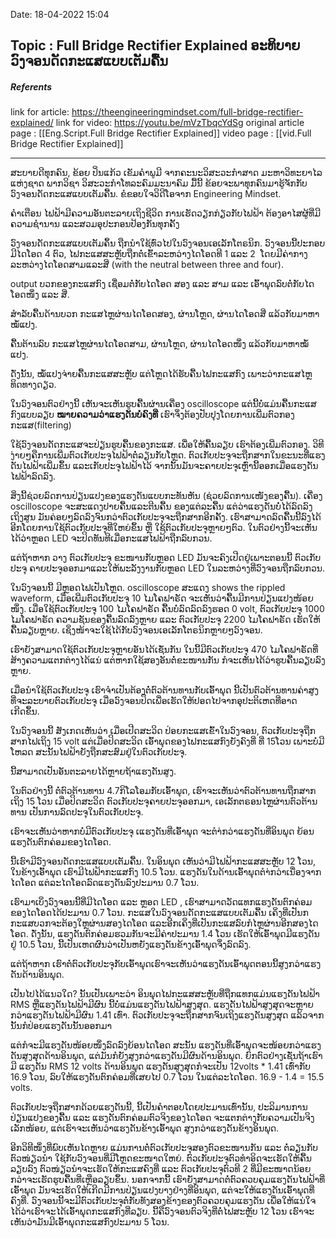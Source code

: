 Date: 18-04-2022 15:04
## Topic : Full Bridge Rectifier Explained ອະທິບາຍວົງຈອນດັດກະແສແບບເຕັມຄື້ນ

##### Referents
link for article: https://theengineeringmindset.com/full-bridge-rectifier-explained/
link for video: https://youtu.be/mVzTbqcYdSg
original article page : [[Eng.Script.Full Bridge Rectifier Explained]]
video page : [[vid.Full Bridge Rectifier Explained]]

----
ສະບາຍດີທຸກຄົນ, ຂ້ອຍ ປິ່ນແກ້ວ ເຂັມຄຳພູມີ ຈາກຄະນະວິສະວະກຳສາດ ມະຫາວິທະຍາໄລແຫ່ງຊາດ ພາກວິຊາ ວິສະວະກຳໂທລະຄົມມະນາຄົມ
	ມື້ນີ້ ຂ້ອຍຈະພາທຸກຄົນມາຮູ້ຈັກກັບວົງຈອນດັດກະແສແບບເຕັມຄື້ນ. ຂໍຂອບໃຈວິດີໂອຈາກ Engineering Mindset.

ຄຳເຕືອນ ໄຟຟ້າມີຄວາມອັນຕະລາຍເຖິງຊີວິດ ການເຮັດວຽກກ່ຽວກັບໄຟຟ້າ ຕ້ອງອາໄສຜູ້ທີ່ມີຄວາມຊຳນານ ແລະສວມອຸປະກອນປ້ອງກັນທຸກຄັ້ງ

ວົງຈອນດັດກະແສແບບເຕັມຄຶ້ນ ຖືກນຳໃຊ້ທົ່ວໄປໃນວົງຈອນເອເລັກໂຕຣນິກ. ວົງຈອນນີ້ປະກອບມີໄດໂອດ 4 ຕົວ, ໄຟກະແສສະຫຼັບຖືກຕໍ່ເຂົ້າລະຫວ່າງໄດໂອດທີ 1 ແລະ 2  ໂດຍມີຄ່າກາງລະຫວ່າງໄດໂອດສາມແລະສີ່ (with the neutral between three and four).

output ບວກຂອງກະແສກົງ ເຊື່ອມຕໍ່ກັບໄດໂອດ ສອງ ແລະ ສາມ ແລະ ເອົ້າພຸດລົບຕໍ່ກັບໄດໂອດໜຶ່ງ ແລະ ສີ່. 

ສຳລັບຄື້ນດ້ານບວກ ກະແສໄຫຼຜ່ານໄດໂອດສອງ, ຜ່ານໂຫຼດ, ຜ່ານໄດໂອດສີ່ ແລ້ວກັບມາຫາໝໍ້ແປງ.

ຄື້ນຕ້ານລົບ ກະແສໄຫຼຜ່ານໄດໂອດສາມ, ຜ່ານໂຫຼດ, ຜ່ານໄດໂອດໜຶ່ງ ແລ້ວກັບມາຫາໝໍ້ແປງ.

ດັ່ງນັ້ນ, ໝໍ້ແປງຈ່າຍຄື້ນກະແສສະຫຼັບ ແຕ່ໂຫຼດໄດ້ຮັບຄື້ນໄຟກະແສກົງ ເພາະວ່າກະແສໄຫຼທິດທາງດຽວ.

ໃນວົງຈອນຕົວຢ່າງນີ້ ເຫັນຈະເຫັນຮູບຄື້ນຜ່ານເຄື່ອງ oscilloscope ແຕ່ນີ້ບໍ່ແມ່ນຄື້ນກະແສກົງແບບລຽບ **ໝາຍຄວາມວ່າແຮງດັນບໍ່ຄົງທີ່** ເຮົາຈຶ່ງຕ້ອງປັບປຸງໂດຍການເພີ່ມຕົວກອງກະແສ(filtering)

ໃຊ້ວົງຈອນດັດກະແສຈະປ່ຽນຮູບຄື້ນຂອງກະແສ. ເພື່ອໃຫ້ຄື້ນລຽບ ເຮົາຕ້ອງເພີ່ມຕົວກອງ. ວິທີງ່າຍໆຄືການເພີ່ມຕົວເກັບປະຈຸໄຟຟ້າຕໍ່ລຽນກັບໂຫຼດ. ຕົວເກັບປະຈຸຈະຖືກສາກໃນຂະນະທີ່ແຮງດັນໄຟຟ້າເພີ່ມຂຶ້ນ ແລະເກັບປະຈຸໄຟຟ້າໄວ້ ຈາກນັ້ນມັນຈະຄາຍປະຈຸເຫຼົ່ານີ້ອອກເມື່ອແຮງດັນໄຟຟ້າລົດລົງ.

ສິ່ງນີ້ຊ່ວຍລົດການປ່ຽນແປງຂອງແຮງດັນແບບກະທັນຫັນ (ຊ່ວຍລົດການເໜັງຂອງຄື້ນ). ເຄື່ອງ oscilloscope ຈະສະແດງປາຍຄື້ນແລະຕີນຄື້ນ ຂອງແຕ່ລະຄື້ນ ແຕ່ວ່າແຮງດັນບໍ່ໄດ້ລົດລົງເຖິງສູນ ມັນຄ່ອຍໆລົດລົງຈົນກວ່າຕົວເກັບປະຈຸຈະຖືກສາກອີກຄັ້ງ. ເຮົາສາມາດລົດຄື້ນນີ້ລົງໄດ້ອີກໂດຍການໃຊ້ຕົວເກັບປະຈຸທີ່ໃຫຍ່ຂຶ້ນ ຫຼື ໃຊ້ຕົວເກັບປະຈຸຫຼາຍໆຕົວ. ໃນຕົວຢ່າງນີ້ຈະເຫັນໄດ້ວ່າຫຼອດ LED ຈະປິດທັນທີເມື່ອກະແສໄຟຟ້າຖືກລົບກວນ.

ແຕ່ຖ້າຫາກ ວາງ ຕົວເກັບປະຈຸ ຂະໜານກັບຫຼອດ LED ມັນຈະຄົງເປີດຢູ່ເພາະຕອນນີ້ ຕົວເກັບປະຈຸ ຄາຍປະຈຸອອກມາແລະໃຫ້ພະລັງງານກັບຫຼອດ LED ໃນລະຫວ່າງທີ່ວົງຈອນຖືກລົບກວນ.

ໃນວົງຈອນນີ້ ມີຫຼອດໄຟເປັນໂຫຼດ. oscilloscope ສະແດງ shows the rippled waveform, ເມື່ອເພີ່ມຕົວເກັບປະຈຸ 10 ໄມໂຄຟາຣັດ ຈະເຫັນວ່າຄື້ນມີການປ່ຽນແປງໜ້ອຍໜຶ່ງ. ເມື່ອໃຊ້ຕົວເກັບປະຈຸ 100 ໄມໂຄຟາຣັດ ຄື້ນບໍ່ລົດລົດລົງຮອດ 0 volt, ຕົວເກັບປະຈຸ 1000 ໄມໂຄຟາຣັດ ຄວາມຊັນຂອງຄື້ນລົດລົງຫຼາຍ ແລະ ຕົວເກັບປະຈຸ 2200 ໄມໂຄຟາຣັດ ເຮັດໃຫ້ຄື້ນລຽບຫຼາຍ. ເຊິ່ງໜ້າຈະໃຊ້ໄດ້ກັບວົງຈອນເອເລັກໂຕຣນິກຫຼາຍໆວົງຈອນ.

ເຮົາຍັງສາມາດໃຊ້ຕົວເກັບປະຈຸຫຼາຍອັນໄດ້ເຊັ່ນກັນ ໃນນີ້ມີຕົວເກັບປະຈຸ 470 ໄມໂຄຟາຣັດທີ່ສ້າງຄວາມແຕກຕ່າງໄດ້ແນ່ ແຕ່ຫາກໃຊ້ສອງອັນຕໍ່ຂະໜານກັນ ກໍຈະເຫັນໄດ້ວ່າຮູບຄື້ນລຽບລົງຫຼາຍ.


ເມື່ອນຳໃຊ້ຕົວເກັບປະຈຸ ເຮົາຈຳເປັນຕ້ອງຕໍ່ຕົວຕ້ານທານກັບເອົ້າພຸດ ນີ້ເປັນຕົວຕ້ານທານຄ່າສູງ ທີ່ຈະລະບາຍຕົວເກັບປະຈຸ ເມື່ອວົງຈອນປິດເພື່ອເຮັດໃຫ້ປອດໄປຈາກອຸປະຕິເຫດທີ່ອາດເກີດຂຶ້ນ.

ໃນວົງຈອນນີ້ ສັງເກດເຫັນວ່າ ເມື່ອເປີດສະວິດ ປ່ອຍກະແສເຂົ້າໃນວົງຈອນ, ຕົວເກັບປະຈຸຖືກສາກໄຟເຖິງ 15 volt ແຕ່ເມື່ອປິດສະວິດ ເອົ້າພຸດຂອງໄຟກະແສກົງຍັງຄົງທີ່ ທີ່ 15ໂວນ ເພາະບໍ່ມີໂຫລດ ສະນັ້ນໄຟຟ້າຍັງຖືກສະສົມຢູ່ໃນຕົວເກັບປະຈຸ.

ນີ້ສາມາດເປັນອັນຕະລາຍໄດ້ຫຼາຍຖ້າແຮງດັນສູງ.

ໃນຕົວຢ່າງນີ້ ຕໍ່ຕົວຕ້ານທານ 4.7ກິໂລໂອມກັບເອົ້າພຸດ, ເຮົາຈະເຫັນວ່າຕົວຕ້ານທານຖືກສາກເຖິງ 15 ໂວນ ເມື່ອປິດສະວິດ ຕົວເກັບປະຈຸຄາຍປະຈຸອອກມາ, ເອເລັກຕຣອນໄຫຼຜ່ານຕົວຕ້ານທານ ເປັນການລົດປະຈຸໃນຕົວເກັບປະຈຸ.

ເຮົາຈະເຫັນວ່າຫາກບໍ່ມີຕົວເກັບປະຈຸ ເແຮງດັນທີ່ເອົ້າພຸດ  ຈະຕຳ່ກວ່າແຮງດັນທີ່ອິນພຸດ ຍ້ອນແຮງດັນຕົກຄ່ອມຂອງໄດໂອດ.

ນີ້ເຮົາມີວົງຈອນດັດກະແສແບບເຕັມຄື້ນ. ໃນອິນພຸດ ເຫັນວ່າມີໄຟຟ້າກະແສສະຫຼັບ 12 ໂວນ, ໃນຂ້າງເອົ້າພຸດ ເຮົາມີໄຟຟ້າກະແສກົງ 10.5 ໂວນ. ແຮງດັນໃນດ້ານເອົ້າພຸດຕຳ່ກວ່າເນື່ອງຈາກໄດໂອດ ແຕ່ລະໄດໂອດລົດແຮງດັນລົງປະມານ 0.7 ໂວນ.

ເຮົາມາເບິ່ງວົງຈອນນີ້ທີ່ມີໄດໂອດ ແລະ ຫຼອດ LED , ເຮົາສາມາດວັດແທກແຮງດັນຕົກຄ່ອມຂອງໄດໂອດໄດ້ປະມານ 0.7 ໂວນ.  ກະແສໃນວົງຈອນດັດກະແສແບບເຕັມຄື້ນ ເຄິ່ງທີ່ເປັນກກະແສບວກຈະຕ້ອງໃຫຼຜ່ານສອງໄດໂອດ ແລະອີກເຄິ່ງທີ່ເປັນກະແສລົບກໍໄຫຼຜ່ານອີກສອງໄດໂອດ.
ດັ່ງນັ້ນ, ແຮງດັນຕົກຄ່ອມຮວມກັນຈະມີຄ່າປະມານ 1.4 ໂວນ ເຮັດໃຫ້ເອົ້າພຸດມີແຮງດັນຢູ່ 10.5 ໂວນ, ນີ້ເປັນເຫດຜົນວ່າເປັນຫຍັງແຮງດັນຂ້າງເອົ້າພຸດຈຶ່ງລົດລົງ.

ແຕ່ຖ້າຫາກ ເຮົາຕໍ່ຕົວເກັບປະຈຸກັບເອົ້າພຸດເຮົາຈະເຫັນວ່າແຮງດັນເອົ້າພຸດຕອນນີ້ສູງກວ່າແຮງດັນດ້ານອິນພຸດ.

ເປັນໄປໄດ້ແນວໃດ?
ນັ້ນເປັນເພາະວ່າ ອິນພຸດໄຟກະແສສະຫຼັບທີ່ຖືກແທກແມ່ນແຮງດັນໄຟຟ້າ RMS ຫຼືແຮງດັນໄຟຟ້າມີຜົນ ນີ້ບໍ່ແມ່ນແຮງດັນໄຟຟ້າສູງສຸດ. ແຮງດັນໄຟຟ້າສູງສຸດຈະຫຼາຍກວ່າແຮງດັນໄຟຟ້າມີຜົນ 1.41 ເທົ່າ. ຕົວເກັບປະຈຸຈະຖືກສາກຈົນເຖິງແຮງດັນສູງສຸດ ແລ້ວຈາກນັ້ນກໍປ່ອຍແຮງດັນນັ້ນອອກມາ

ແຕ່ກໍຈະມີແຮງດັນໜ້ອຍໜຶ່ງລົດລົງຍ້ອນໄດໂອດ ສະນັ້ນ ແຮງດັນທີ່ເອົ້າພຸດຈະໜ້ອຍກວ່າແຮງດັນສູງສຸດດ້ານອິນພຸດ, ແຕ່ມັນກໍຍັງສູງກວ່າແຮງດັນມີຜົນດ້ານອິນພຸດ. ຍົກຕົວຢ່າງເຊັ່ນຖ້າເຮົາມີ ແຮງດັນ RMS 12 volts ດ້ານອິນພຸດ ແຮງດັນສູງສຸດກໍຈະເປັນ 12volts * 1.41 ເທົ່າກັບ 16.9 ໂວນ, ລົບໃຫ້ແຮງດັນຕົກຄ່ອມທີ່ເສຍໄປ 0.7 ໂວນ ໃນແຕ່ລະໄດໂອດ. 16.9 - 1.4 = 15.5 volts.

ຕົວເກັບປະຈຸຖືກສາກດ້ວຍແຮງດັນນີ້, ນີ້ເປັນຄຳຕອບໂດຍປະມານເທົ່ານັ້ນ, ປະລິມານການປ່ຽນແປງຂອງຄື້ນ ແລະ ແຮງດັນຕົກຄ່ອມຕົວຈິງຂອງໄດໂອດ ຈະແຕກຕ່າງກັບຄວາມເປັນຈິງເລັກໜ້ອຍ, ແຕ່ເຮົາຈະເຫັນວ່າແຮງດັນຂ້າງເອົ້າພຸດ ສູງກວ່າແຮງດັນຂ້າງອິນພຸດ.




ອີກວິທີໜຶ່ງທີ່ພົບເຫັນໄດຫຼາຍ ແມ່ນການຕໍ່ຕົວເກັບປະຈຸສອງຕົວຂະໜານກັນ ແລະ ຕໍ່ລຽນກັບຕົວໜ່ຽວນຳ ໃຊ້ກັບວົງຈອນທີ່ມີໂຫຼດຂະໜາດໃຫຍ່. ຕົວເກັບປະຈຸຕົວທຳອິດຈະເຮັດໃຫ້ຄື້ນລຽບລົງ ຕົວໜ່ຽວນຳຈະເຮັດໃຫ້ກະແສຄົງທີ່ ແລະ ຕົວເກັບປະຈຸຕົວທີ 2 ທີ່ມີຂະໜາດນ້ອຍກວ່າຈະເຮັດຮູບຄື້ນທີ່ເຫຼືອລຽບຂຶ້ນ. ນອກຈາກນີ້ ເຮົາຍັງສາມາດຕໍ່ຕົວຄວບຄຸມແຮງດັນໄຟຟ້າທີ່ເອົ້າພຸດ ມັນຈະເຮັດໃຫ້ເກີດມີການປ່ຽນແປງບາງຢ່າງທີ່ອິນພຸດ, ແຕ່ຈະໃຫ້ແຮງດັນເອົ້າພຸດທີ່ຄົງທີ່. ວົງຈອນນີ້ຈະມີຕົວເກັບປະຈຸຕໍ່ກັບທັງສອງຂ້າງຂອງຕົວຄວບຄຸມແຮງດັນ ເພື່ອໃຫ້ແນ່ໃຈໄດ້ວ່າເຮົາຈະໄດ້ເອົ້າພຸດກະແສກົງທີ່ລຽບ. ນີ້ຄືວົງຈອນຕົວຈິງທີ່ຕໍ່ໄຟສະຫຼັບ 12 ໂວນ ເຮົາຈະເຫັນວ່າມັນມີເອົ້າພຸດກະແສກົງປະມານ 5 ໂວນ.








